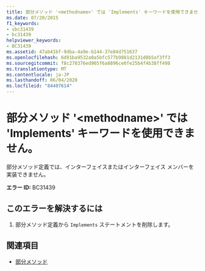```yaml
---
title: 部分メソッド '<methodname>' では 'Implements' キーワードを使用できません。
ms.date: 07/20/2015
f1_keywords:
- vbc31439
- bc31439
helpviewer_keywords:
- BC31439
ms.assetid: 47ab41bf-9dba-4a9e-b144-37e84d751637
ms.openlocfilehash: 6d91ba9532a0a5bfc577b9881d2131d8b5af3ff3
ms.sourcegitcommit: f8c270376ed905f6a8896ce0fe25b4f4b38ff498
ms.translationtype: MT
ms.contentlocale: ja-JP
ms.lasthandoff: 06/04/2020
ms.locfileid: "84407614"
---
```

# <a name="partial-method-methodname-cannot-use-the-implements-keyword"></a>部分メソッド '\<methodname>' では 'Implements' キーワードを使用できません。
部分メソッド定義では、インターフェイスまたはインターフェイス メンバーを実装できません。  
  
 **エラー ID:** BC31439  
  
## <a name="to-correct-this-error"></a>このエラーを解決するには  
  
1. 部分メソッド定義から `Implements` ステートメントを削除します。  
  
## <a name="see-also"></a>関連項目

- [部分メソッド](../programming-guide/language-features/procedures/partial-methods.md)
